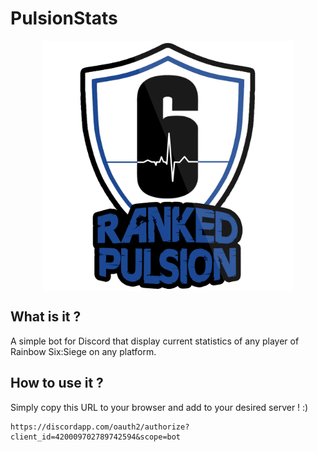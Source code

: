# PulsionStats
<p align="center">
  <img align="center" src="./pulsion.png" width="400" height="400">
</p>

## What is it ?
A simple bot for Discord that display current statistics of any player of Rainbow Six:Siege on any platform.

## How to use it ?
Simply copy this URL to your browser and add to your desired server ! :)

    https://discordapp.com/oauth2/authorize?client_id=420009702789742594&scope=bot

